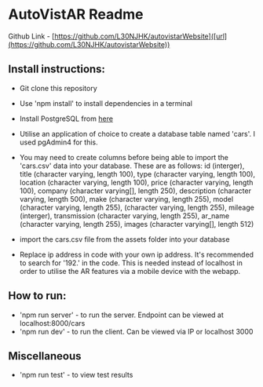 # AutoVistAR Readme
Github Link - [https://github.com/L30NJHK/autovistarWebsite]([url](https://github.com/L30NJHK/autovistarWebsite))

## Install instructions:
- Git clone this repository 
- Use 'npm install' to install dependencies in a terminal

- Install PostgreSQL from [here](https://www.postgresql.org/)
- Utilise an application of choice to create a database table named 'cars'. I used pgAdmin4 for this.
- You may need to create columns before being able to import the 'cars.csv' data into your database. These are as follows:
id (interger), title (character varying, length 100), type (character varying, length 100), location (character varying, length 100), price (character varying, length 100), company (character varying[], length 250), description (character varying, length 500), make (character varying, length 255), model (character varying, length 255), (character varying, length 255), mileage (interger), transmission (character varying, length 255), ar_name (character varying, length 255), images (character varying[], length 512)
- import the cars.csv file from the assets folder into your database

-  Replace ip address in code with your own  ip address. It's recommended to search for '192.' in the code.
This is needed instead of localhost in order to utilise the AR features via a mobile device with the webapp.

## How to run:
- 'npm run server' - to run the server. Endpoint can be viewed at localhost:8000/cars
- 'npm run dev' - to run the client. Can be viewed via IP or localhost 3000

## Miscellaneous
- 'npm run test' - to view test results
